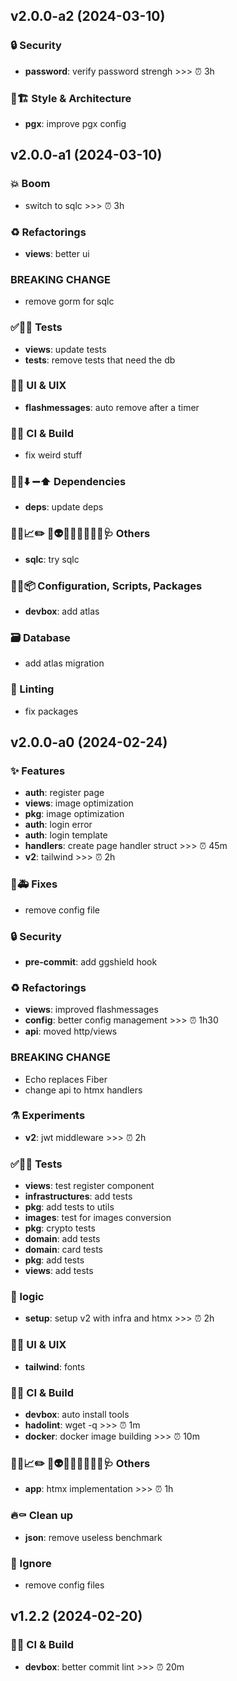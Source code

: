 ## v2.0.0-a2 (2024-03-10)

### 🔒️ Security

- **password**: verify password strengh >>> ⏰ 3h

### 🎨🏗️ Style & Architecture

- **pgx**: improve pgx config

## v2.0.0-a1 (2024-03-10)

### 💥 Boom

- switch to sqlc >>> ⏰ 3h

### ♻️  Refactorings

- **views**: better ui

### BREAKING CHANGE

- remove gorm for sqlc

### ✅🤡🧪 Tests

- **views**: update tests
- **tests**: remove tests that need the db

### 💄🚸 UI & UIX

- **flashmessages**: auto remove after a timer

### 💚👷 CI & Build

- fix weird stuff

### 📌➕⬇️ ➖⬆️  Dependencies

- **deps**: update deps

### 🔐🚧📈✏️ 💩👽️🍻💬🥚🌱🚩🥅🩺 Others

- **sqlc**: try sqlc

### 🔧🔨📦️ Configuration, Scripts, Packages

- **devbox**: add atlas

### 🗃️ Database

- add atlas migration

### 🚨 Linting

- fix packages

## v2.0.0-a0 (2024-02-24)

### ✨ Features

- **auth**: register page
- **views**: image optimization
- **pkg**: image optimization
- **auth**: login error
- **auth**: login template
- **handlers**: create page handler struct >>> ⏰ 45m
- **v2**: tailwind >>> ⏰ 2h

### 🐛🚑️ Fixes

- remove config file

### 🔒️ Security

- **pre-commit**: add ggshield hook

### ♻️  Refactorings

- **views**: improved flashmessages
- **config**: better config management >>> ⏰ 1h30
- **api**: moved http/views

### BREAKING CHANGE

- Echo replaces Fiber
- change api to htmx handlers

### ⚗️  Experiments

- **v2**: jwt middleware >>> ⏰ 2h

### ✅🤡🧪 Tests

- **views**: test register component
- **infrastructures**: add tests
- **pkg**: add tests to utils
- **images**: test for images conversion
- **pkg**: crypto tests
- **domain**: add tests
- **domain**: card tests
- **pkg**: add tests
- **views**: add tests

### 👔 logic

- **setup**: setup v2 with infra and htmx >>> ⏰ 2h

### 💄🚸 UI & UIX

- **tailwind**: fonts

### 💚👷 CI & Build

- **devbox**: auto install tools
- **hadolint**: wget -q >>> ⏰ 1m
- **docker**: docker image building >>> ⏰ 10m

### 🔐🚧📈✏️ 💩👽️🍻💬🥚🌱🚩🥅🩺 Others

- **app**: htmx implementation >>> ⏰ 1h

### 🔥⚰️  Clean up

- **json**: remove useless benchmark

### 🙈 Ignore

- remove config files

## v1.2.2 (2024-02-20)

### 💚👷 CI & Build

- **devbox**: better commit lint >>> ⏰ 20m
